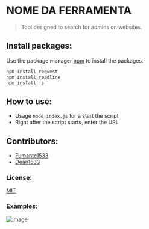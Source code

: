# NOME DA FERRAMENTA

> Tool designed to search for admins on websites.

## Install packages:

Use the package manager [npm](https://www.npmjs.com/) to install the packages.

```bash
npm install request
npm install readline
npm install fs
```

## How to use:
- Usage `node index.js` for a start the script
- Right after the script starts, enter the URL

## Contributors:
- [Fumante1533](https://github.com/Fumante1533)
- [Dean1533](https://github.com/Dean1337)

### License:
[MIT]()

### Examples:

![image](https://prnt.sc/10bh99e)
